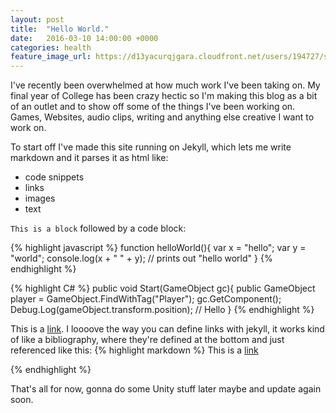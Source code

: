 ```yaml
---
layout: post
title:  "Hello World."
date:   2016-03-10 14:00:00 +0000
categories: health
feature_image_url: https://d13yacurqjgara.cloudfront.net/users/194727/screenshots/2718613/dailyui_003.png
---
```

I've recently been overwhelmed at how much work I've been taking on. My final year of College has been crazy hectic so I'm making this blog as a bit of an outlet and to show off some of the things I've been working on. Games, Websites, audio clips, writing and anything else creative I want to work on.

To start off I've made this site running on Jekyll, which lets me write markdown and it parses it as html like:

- code snippets
- links
- images
- text

`This is a block` followed by a code block:

{% highlight javascript %}
function helloWorld(){
  var x = "hello";
  var y = "world";
  console.log(x + " " + y);
  // prints out "hello world"
}
{% endhighlight %}

{% highlight C# %}
public void Start(GameObject gc){
  public GameObject player = GameObject.FindWithTag("Player");
  gc.GetComponent<ScriptName>();
  Debug.Log(gameObject.transform.position);
  // Hello
}
{% endhighlight %}

This is a [link][link_name]. I loooove the way you can define links with jekyll, it works kind of like a bibliography, where they're defined at the bottom and just referenced like this:
{% highlight markdown %}
  This is a [link][link_name]

  [link_name]: http://google.com
{% endhighlight %}

That's all for now, gonna do some Unity stuff later maybe and update again soon.

[link_name]: http://google.com

